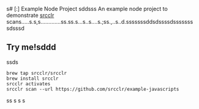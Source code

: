 s# [:] Example Node Project
sddsss
An example node project to demonstrate [srcclr](https://www.srcclr.com) scans.....s.s,s.............ss.ss.s...s..s....s.;ss.,..s..d.sssssssddsdssssdsssssss
sdsssd
## Try me!sddd
ssds
```ssss
brew tap srcclr/srcclr
brew install srcclr
srcclr activates
srcclr scan --url https://github.com/srcclr/example-javascripts
```
ss
s
s
s
